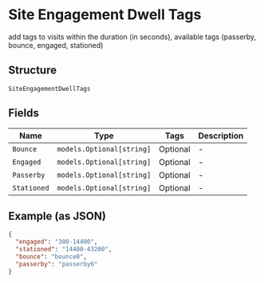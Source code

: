 
# Site Engagement Dwell Tags

add tags to visits within the duration (in seconds), available tags (passerby, bounce, engaged, stationed)

## Structure

`SiteEngagementDwellTags`

## Fields

| Name | Type | Tags | Description |
|  --- | --- | --- | --- |
| `Bounce` | `models.Optional[string]` | Optional | - |
| `Engaged` | `models.Optional[string]` | Optional | - |
| `Passerby` | `models.Optional[string]` | Optional | - |
| `Stationed` | `models.Optional[string]` | Optional | - |

## Example (as JSON)

```json
{
  "engaged": "300-14400",
  "stationed": "14400-43200",
  "bounce": "bounce0",
  "passerby": "passerby6"
}
```

